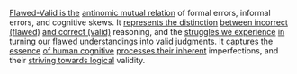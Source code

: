 
[Flawed-Valid is the](2/2/2/3/_Flawed-Valid) [antinomic mutual relation](2/2/2/1/_Organic-Inorganic) of formal errors, informal errors, and cognitive skews. It [represents the distinction](3/1/1/2/1/1/2/1/2/.Separation%20Marks) [between incorrect (flawed)](2/2/2/3/_Flawed-Valid) [and correct (valid)](2/2/2/3/_Flawed-Valid) reasoning, and the [struggles we experience](2/2/1/2/2/2/.Well-being) [in turning our](1/1/3/2/1/2/1/2/.Direction) [flawed understandings into](2/1/3/3/2/2/.Understanding) valid judgments. It [captures the essence](2/1/1/2/2/2/2/1/.Intimacy) [of human cognitive](2/1/3/3/1/3/.Cognitive) [processes their inherent](3/1/1/2/2/2/1/1/1/2/2/1/.Process) imperfections, and their [striving towards logical](3/3/1/3/1/1/2/.Logical%20Analysis) validity.